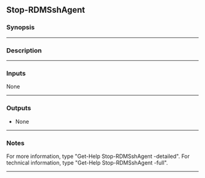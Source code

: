 Stop-RDMSshAgent
----------------

### Synopsis

---

### Description

---

### Inputs
None

---

### Outputs
* None

---

### Notes
For more information, type "Get-Help Stop-RDMSshAgent -detailed". For technical information, type "Get-Help Stop-RDMSshAgent -full".

---
